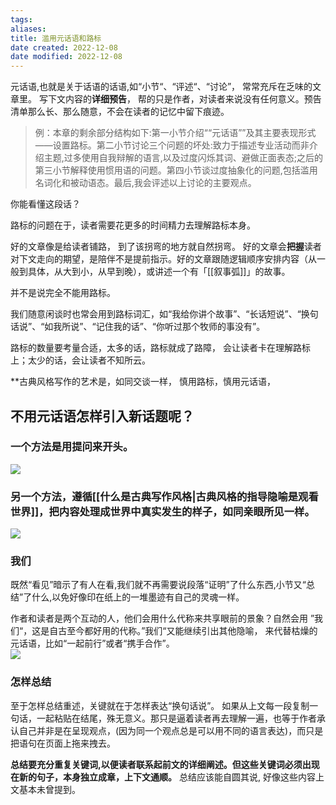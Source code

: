 ```yaml
---
tags: 
aliases: 
title: 滥用元话语和路标
date created: 2022-12-08
date modified: 2022-12-08
---
```

元话语,也就是关于话语的话语,如“小节“、“评述“、“讨论”， 常常充斥在乏味的文章里。 
写下文内容的**详细预告**， 帮的只是作者，对读者来说没有任何意义。预告清单那么长、那么随意，不会在读者的记忆中留下痕迹。

> 例：本章的剩余部分结构如下:第一小节介绍““元话语””及其主要表现形式——设置路标。第二小节讨论三个问题的坏处:致力于描述专业活动而非介绍主题,过多使用自我辩解的语言,以及过度闪烁其词、避做正面表态;之后的第三小节解释使用惯用语的问题。第四小节谈过度抽象化的问题,包括滥用名词化和被动语态。最后,我会评述以上讨论的主要观点。

你能看懂这段话？

路标的问题在于，读者需要花更多的时间精力去理解路标本身。

好的文章像是给读者铺路， 到了该拐弯的地方就自然拐弯。 好的文章会**把握**读者对下文走向的期望，是陪伴不是提前指示。好的文章跟随逻辑顺序安排内容（从一般到具体，从大到小，从早到晚），或讲述一个有「[[叙事弧]]」的故事。

并不是说完全不能用路标。

我们随意闲谈时也常会用到路标词汇，如“我给你讲个故事”、“长话短说”、“换句话说”、“如我所说”、“记住我的话”、“你听过那个牧师的事没有”。

路标的数量要考量合适，太多的话，路标就成了路障， 会让读者卡在理解路标上；太少的话，会让读者不知所云。

**古典风格写作的艺术是，如同交谈一样， 慎用路标，慎用元话语，

## 不用元话语怎样引入新话题呢？

### 一个方法是**用提问来开头。**  
![](https://xxpic.oss-cn-qingdao.aliyuncs.com/pic/20221208135354.png)


### 另一个方法，遵循[[什么是古典写作风格|古典风格的指导隐喻是观看世界]]，把内容处理成世界中真实发生的样子，如同亲眼所见一样。
![](https://xxpic.oss-cn-qingdao.aliyuncs.com/pic/20221208135652.png)

### 我们
既然“看见”暗示了有人在看,我们就不再需要说段落“证明”了什么东西,小节又“总结”了什么,以免好像印在纸上的一堆墨迹有自己的灵魂一样。

作者和读者是两个互动的人，他们会用什么代称来共享眼前的景象？自然会用 ”我们“，这是自古至今都好用的代称。”我们“又能继续引出其他隐喻， 来代替枯燥的元话语，比如“一起前行”或者“携手合作”。  
![](https://xxpic.oss-cn-qingdao.aliyuncs.com/pic/20221208140333.png)

### 怎样总结
至于怎样总结重述，关键就在于怎样表达“换句话说”。
如果从上文每一段复制一句话，一起粘贴在结尾，殊无意义。那只是逼着读者再去理解一遍，也等于作者承认自己并非是在呈现观点，(因为同一个观点总是可以用不同的语言表达)，而只是把语句在页面上拖来拽去。

**总结要充分重复关键词,以便读者联系起前文的详细阐述。但这些关键词必须出现在新的句子，本身独立成章，上下文通顺。** 总结应该能自圆其说, 好像这些内容上文基本未曾提到。